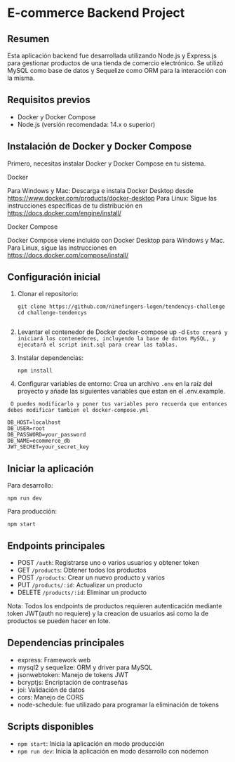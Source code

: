 # E-commerce Backend Project

## Resumen

Esta aplicación backend fue desarrollada utilizando Node.js y Express.js para gestionar productos de una tienda de comercio electrónico. Se utilizó MySQL como base de datos y Sequelize como ORM para la interacción con la misma.

## Requisitos previos

- Docker y Docker Compose
- Node.js (versión recomendada: 14.x o superior)

## Instalación de Docker y Docker Compose
Primero, necesitas instalar Docker y Docker Compose en tu sistema.

Docker

Para Windows y Mac: Descarga e instala Docker Desktop desde https://www.docker.com/products/docker-desktop
Para Linux: Sigue las instrucciones específicas de tu distribución en https://docs.docker.com/engine/install/

Docker Compose

Docker Compose viene incluido con Docker Desktop para Windows y Mac.
Para Linux, sigue las instrucciones en https://docs.docker.com/compose/install/


## Configuración inicial

1. Clonar el repositorio:
   ```
   git clone https://github.com/ninefingers-logen/tendencys-challenge
   cd challenge-tendencys
  
   ```
2. Levantar el contenedor de Docker
   docker-compose up -d 
   `Esto creará y iniciará los contenedores, incluyendo la base de datos MySQL, y ejecutará el script init.sql para crear las tablas.`
   

3. Instalar dependencias:
   ```
   npm install
   ```

4. Configurar variables de entorno:
   Crea un archivo `.env` en la raíz del proyecto y añade las siguientes variables que estan en el .env.example.

  ` O puedes modificarlo y poner tus variables pero recuerda que entonces debes modificar tambien el docker-compose.yml`
   ```
   DB_HOST=localhost
   DB_USER=root
   DB_PASSWORD=your_password
   DB_NAME=ecommerce_db
   JWT_SECRET=your_secret_key
   ```

## Iniciar la aplicación

Para desarrollo:
```
npm run dev
```

Para producción:
```
npm start
```

## Endpoints principales

- POST `/auth`: Registrarse uno o varios usuarios y obtener token
- GET `/products`: Obtener todos los productos
- POST `/products`: Crear un nuevo producto y varios
- PUT `/products/:id`: Actualizar un producto
- DELETE `/products/:id`: Eliminar un producto

Nota: Todos los endpoints de productos requieren autenticación mediante token JWT(auth no requiere) y la creacion de usuarios asi como la de productos se pueden hacer en lote.

## Dependencias principales

- express: Framework web
- mysql2 y sequelize: ORM y driver para MySQL
- jsonwebtoken: Manejo de tokens JWT
- bcryptjs: Encriptación de contraseñas
- joi: Validación de datos
- cors: Manejo de CORS
- node-schedule: fue utilizado para programar la eliminación de tokens

## Scripts disponibles

- `npm start`: Inicia la aplicación en modo producción
- `npm run dev`: Inicia la aplicación en modo desarrollo con nodemon